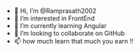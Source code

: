 - 👋 Hi, I’m @Ramprasath2002
- 👀 I’m interested in FrontEnd
- 🌱 I’m currently learning Angular
- 💞️ I’m looking to collaborate on GitHub 
- 📫  how much learn that much you earn !!
<!---
Ramprasath2002/Ramprasath2002 is a ✨ special ✨ repository because its `README.md` (this file) appears on your GitHub profile.
You can click the Preview link to take a look at your changes.
--->
